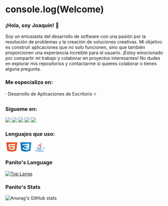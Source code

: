 <h1>console.log(Welcome)</h1>

<h3>¡Hola, soy Joaquin! 👋</h3>
Soy un entusiasta del desarrollo de software con una pasión por la resolución de problemas y la creación de soluciones creativas. Mi objetivo es construir aplicaciones que no solo funcionen, sino que también proporcionen una experiencia increíble para el usuario. ¡Estoy emocionado por compartir mi trabajo y colaborar en proyectos interesantes! No dudes en explorar mis repositorios y contactarme si quieres colaborar o tienes alguna pregunta.

<h3>Me especializo en:</h3>
<div>· Desarrollo de Aplicaciones de Escritorio ⭐</div>

<h3>Sígueme en:</h3>

<div> 
  <a href="https://www.instagram.com/jc04.ms" target="_blank"><img src="https://img.shields.io/badge/-Instagram-%23E4405F?style=for-the-badge&logo=instagram&logoColor=white" target="_blank"></a>
  <a href="https://twitter.com/0Panito" target="_blank"><img src="https://img.shields.io/badge/Twitter-9146FF?style=for-the-badge&logo=twitch&logoColor=white" target="_blank"></a>
  <a href="https://www.twitch.tv/panitoooo" target="_blank"><img src="https://img.shields.io/badge/Twitch-9146FF?style=for-the-badge&logo=twitch&logoColor=white" target="_blank"></a>
  <a href = "mailto:joaco0mr4@gmail.com "><img src="https://img.shields.io/badge/-Gmail-%23333?style=for-the-badge&logo=gmail&logoColor=white" target="_blank"></a>
  <a href="www.linkedin.com/in/calderonsalazarjoaquin" target="_blank"><img src="https://img.shields.io/badge/-LinkedIn-%230077B5?style=for-the-badge&logo=linkedin&logoColor=white" target="_blank"></a> 
</div>

<div>
  <h3>Lenguajes que uso:</h3>
  <img align="center" alt="Rafa-HTML" height="30" width="40" src="https://raw.githubusercontent.com/devicons/devicon/master/icons/html5/html5-original.svg">
  <img align="center" alt="Rafa-CSS" height="30" width="40" src="https://raw.githubusercontent.com/devicons/devicon/master/icons/css3/css3-original.svg">
  <img align="center" alt="Java" height="30" width="40" src="https://raw.githubusercontent.com/devicons/devicon/master/icons/java/java-original.svg">
</div>

<h3>Panito's Language</h3>

[![Top Langs](https://github-readme-stats.vercel.app/api/top-langs/?username=Panitou\&layout=donut-vertical&theme=tokyonight)](https://github.com/anuraghazra/github-readme-stats)

<h3>Panito's Stats</h3>

![Anurag's GitHub stats](https://github-readme-stats.vercel.app/api?username=Panitou&theme=tokyonight)
